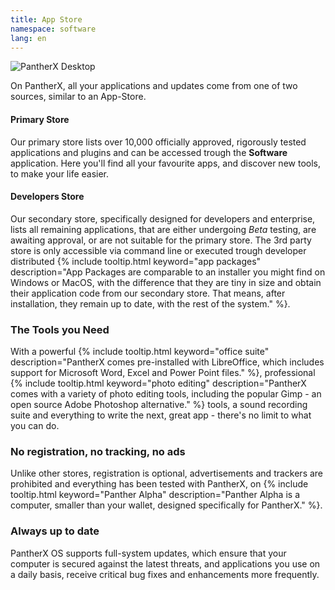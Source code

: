 ```yaml
---
title: App Store
namespace: software
lang: en
---
```


![PantherX Desktop](/assets/images/px-desktop@0.5x.jpg)

On PantherX, all your applications and updates come from one of two sources, similar to an App-Store.

#### Primary Store

Our primary store lists over 10,000 officially approved, rigorously tested applications and plugins and can be accessed trough the **Software** application. Here you'll find all your favourite apps, and discover new tools, to make your life easier.

#### Developers Store

Our secondary store, specifically designed for developers and enterprise, lists all remaining applications, that are either undergoing _Beta_ testing, are awaiting approval, or are not suitable for the primary store. The 3rd party store is only accessible via command line or executed trough developer distributed {% include tooltip.html keyword="app packages" description="App Packages are comparable to an installer you might find on Windows or MacOS, with the difference that they are tiny in size and obtain their application code from our secondary store. That means, after installation, they remain up to date, with the rest of the system." %}.

### The Tools you Need

With a powerful {% include tooltip.html keyword="office suite" description="PantherX comes pre-installed with LibreOffice, which includes support for Microsoft Word, Excel and Power Point files." %}, professional {% include tooltip.html keyword="photo editing" description="PantherX comes with a variety of photo editing tools, including the popular Gimp - an open source Adobe Photoshop alternative." %} tools, a sound recording suite and everything to write the next, great app - there's no limit to what you can do.

### No registration, no tracking, no ads

Unlike other stores, registration is optional, advertisements and trackers are prohibited and everything has been tested with PantherX, on {% include tooltip.html keyword="Panther Alpha" description="Panther Alpha is a computer, smaller than your wallet, designed specifically for PantherX." %}.

### Always up to date

PantherX OS supports full-system updates, which ensure that your computer is secured against the latest threats, and applications you use on a daily basis, receive critical bug fixes and enhancements more frequently.